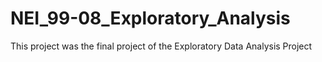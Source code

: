 # NEI_99-08_Exploratory_Analysis
This project was the final project of the Exploratory Data Analysis Project
